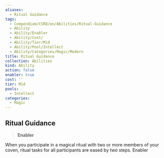 ```yaml
---
aliases:
  - Ritual Guidance
tags:
  - Compendium/CSRD/en/Abilities/Ritual-Guidance
  - Ability
  - Ability/Enabler
  - Ability/Cost/
  - Ability/Tier/Mid
  - Ability/Pool/Intellect
  - Ability/Categories/Magic/Modern
title: Ritual Guidance
collection: Abilities
kind: Ability
action: false
enabler: true
cost: ''
tier: Mid
pools:
  - Intellect
categories:
  - Magic
---
```

## Ritual Guidance  
>**Enabler**    
When you participate in a magical ritual with two or more members of your coven, ritual tasks for all participants are eased by two steps. Enabler  
  
  
  
  
  
